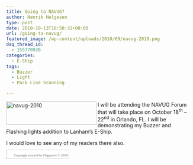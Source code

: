 ```yaml
---
title: Going to NAVUG?
author: Henrik Helgesen
type: post
date: 2010-10-13T18:50:32+00:00
url: /going-to-navug/
featured_image: /wp-content/uploads/2010/09/navug-2010.png
dsq_thread_id:
  - 155770930
categories:
  - E-Ship
tags:
  - Buzzer
  - Light
  - Pack Line Scanning

---
```

[<img decoding="async" loading="lazy" style="background-image: none; padding-left: 0px; padding-right: 0px; display: inline; padding-top: 0px; border: 0px;" title="navug-2010" alt="navug-2010" src="https://i0.wp.com/eshipguy.com/wp-content/uploads/2010/10/navug2010_thumb.png?resize=244%2C63&#038;ssl=1" width="244" height="63" align="left" border="0" data-recalc-dims="1" />][1]

I will be attending the NAVUG Forum that will take place on October 18<sup>th</sup> – 22<sup>nd</sup> in Orlando, FL. I will be demonstrating my Buzzer and Flashing lights addition to Lanham’s E-Ship.

I would love to see any of my readers there also.

<!--Digiprove_Start-->

<span lang="en" style="vertical-align: middle; display: inline; padding: 3px; line-height: normal; border: 1px solid #bbbbbb; background-color: #ffffff;" title="certified 13 October 2010 18:52:01 UTC by Digiprove certificate P55038" xml:lang="en"><a style="border: 0px; float: none; display: inline; text-decoration: none; background-color: #ffffff;" href="http://www.digiprove.com/show_certificate.aspx?id=P55038" target="_blank" rel="copyright"><img decoding="async" loading="lazy" style="vertical-align: middle; display: inline; border: 0px; margin: 0px; float: none; background-color: transparent;" alt="" src="https://i0.wp.com/www.digiprove.com/images/dp_seal_trans_16x16.png?resize=12%2C12" width="12 px" height="12 px" border="0" data-recalc-dims="1" /><span style="font-family: Tahoma, MS Sans Serif; font-size: 9px; color: #636363; border: 0px; float: none; display: inline; text-decoration: none; letter-spacing: normal;" onmouseover="this.style.color='#A35353';" onmouseout="this.style.color='#636363';">  Copyright secured by Digiprove © 2010</span></a><!--C3232D18C403FD570A915B396F16819A66942D6B5D55D27EBF589C9F04930B0D--></span>

<!--Digiprove_End-->

 [1]: https://i0.wp.com/eshipguy.com/wp-content/uploads/2010/10/navug2010.png?ssl=1